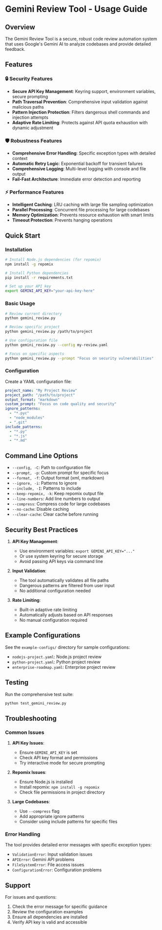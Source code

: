 # Gemini Review Tool - Usage Guide

## Overview

The Gemini Review Tool is a secure, robust code review automation system that uses Google's Gemini AI to analyze codebases and provide detailed feedback.

## Features

### 🔒 **Security Features**
- **Secure API Key Management**: Keyring support, environment variables, secure prompting
- **Path Traversal Prevention**: Comprehensive input validation against malicious paths
- **Pattern Injection Protection**: Filters dangerous shell commands and injection attempts
- **Adaptive Rate Limiting**: Protects against API quota exhaustion with dynamic adjustment

### 🛡️ **Robustness Features**
- **Comprehensive Error Handling**: Specific exception types with detailed context
- **Automatic Retry Logic**: Exponential backoff for transient failures
- **Comprehensive Logging**: Multi-level logging with console and file output
- **Fail-Fast Architecture**: Immediate error detection and reporting

### ⚡ **Performance Features**
- **Intelligent Caching**: LRU caching with large file sampling optimization
- **Parallel Processing**: Concurrent file processing for large codebases
- **Memory Optimization**: Prevents resource exhaustion with smart limits
- **Timeout Protection**: Prevents hanging operations

## Quick Start

### Installation

```bash
# Install Node.js dependencies (for repomix)
npm install -g repomix

# Install Python dependencies
pip install -r requirements.txt

# Set up your API key
export GEMINI_API_KEY="your-api-key-here"
```

### Basic Usage

```bash
# Review current directory
python gemini_review.py

# Review specific project
python gemini_review.py /path/to/project

# Use configuration file
python gemini_review.py --config my-review.yaml

# Focus on specific aspects
python gemini_review.py --prompt "Focus on security vulnerabilities"
```

### Configuration

Create a YAML configuration file:

```yaml
project_name: "My Project Review"
project_path: "/path/to/project"
output_format: "markdown"
custom_prompt: "Focus on code quality and security"
ignore_patterns:
  - "*.pyc"
  - "node_modules"
  - ".git"
include_patterns:
  - "*.py"
  - "*.js"
  - "*.md"
```

## Command Line Options

- `--config, -C`: Path to configuration file
- `--prompt, -p`: Custom prompt for specific focus
- `--format, -f`: Output format (xml, markdown)
- `--ignore, -i`: Patterns to ignore
- `--include, -I`: Patterns to include
- `--keep-repomix, -k`: Keep repomix output file
- `--line-numbers`: Add line numbers to output
- `--compress`: Compress code for large codebases
- `--no-cache`: Disable caching
- `--clear-cache`: Clear cache before running

## Security Best Practices

1. **API Key Management**:
   - Use environment variables: `export GEMINI_API_KEY="..."`
   - Or use system keyring for secure storage
   - Avoid passing API keys via command line

2. **Input Validation**:
   - The tool automatically validates all file paths
   - Dangerous patterns are filtered from user input
   - No additional configuration needed

3. **Rate Limiting**:
   - Built-in adaptive rate limiting
   - Automatically adjusts based on API responses
   - No manual configuration required

## Example Configurations

See the `example-configs/` directory for sample configurations:
- `nodejs-project.yaml`: Node.js project review
- `python-project.yaml`: Python project review
- `enterprise-roadmap.yaml`: Enterprise project review

## Testing

Run the comprehensive test suite:

```bash
python test_gemini_review.py
```

## Troubleshooting

### Common Issues

1. **API Key Issues**:
   - Ensure `GEMINI_API_KEY` is set
   - Check API key format and permissions
   - Try interactive mode for secure prompting

2. **Repomix Issues**:
   - Ensure Node.js is installed
   - Install repomix: `npm install -g repomix`
   - Check file permissions in project directory

3. **Large Codebases**:
   - Use `--compress` flag
   - Add appropriate ignore patterns
   - Consider using include patterns for specific files

### Error Handling

The tool provides detailed error messages with specific exception types:
- `ValidationError`: Input validation issues
- `APIError`: Gemini API problems
- `FileSystemError`: File access issues
- `ConfigurationError`: Configuration problems

## Support

For issues and questions:
1. Check the error message for specific guidance
2. Review the configuration examples
3. Ensure all dependencies are installed
4. Verify API key is valid and accessible